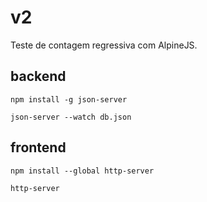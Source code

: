 # v2

Teste de contagem regressiva com AlpineJS.

## backend

```
npm install -g json-server
```

```
json-server --watch db.json
```

## frontend

```
npm install --global http-server
```

```
http-server
```

